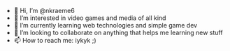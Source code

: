 - 👋 Hi, I’m @nkraeme6
- 👀 I’m interested in video games and media of all kind
- 🌱 I’m currently learning web technologies and simple game dev
- 💞️ I’m looking to collaborate on anything that helps me learning new stuff
- 📫 How to reach me: iykyk ;)

<!---
nkraeme6/nkraeme6 is a ✨ special ✨ repository because its `README.md` (this file) appears on your GitHub profile.
You can click the Preview link to take a look at your changes.
--->
